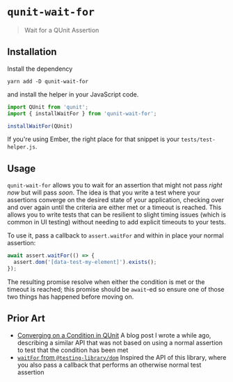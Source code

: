 # `qunit-wait-for`

> Wait for a QUnit Assertion

## Installation

Install the dependency

```
yarn add -D qunit-wait-for
```

and install the helper in your JavaScript code.

```javascript
import QUnit from 'qunit';
import { installWaitFor } from 'qunit-wait-for';

installWaitFor(QUnit)
```

If you're using Ember, the right place for that snippet is your `tests/test-helper.js`.

## Usage

`qunit-wait-for` allows you to wait for an assertion that might not pass _right now_ but will pass _soon_. The idea is that you write a test where your assertions converge on the desired state of your application, checking over and over again until the criteria are either met or a timeout is reached. This allows you to write tests that can be resilient to slight timing issues (which is common in UI testing) without needing to add explicit timeouts to your tests.

To use it, pass a callback to `assert.waitFor` and within in place your normal assertion:

```javascript
await assert.waitFor(() => {
  assert.dom('[data-test-my-element]').exists();
});
```

The resulting promise resolve when either the condition is met or the timeout is reached; this promise should be `await`-ed so ensure one of those two things has happened before moving on.

## Prior Art

* [Converging on a Condition in QUnit](https://alexlafroscia.com/qunit-assert-converge-on/)
    A blog post I wrote a while ago, describing a similar API that was not based on using a normal assertion to test that the condition has been met
* [`waitFor` from `@testing-library/dom`](https://testing-library.com/docs/dom-testing-library/api-async#waitfor)
    Inspired the API of this library, where you also pass a callback that performs an otherwise normal test assertion
